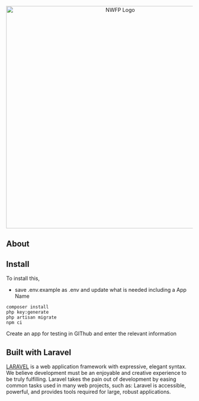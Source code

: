 <p align="center"><img src="https://www.era.rothamsted.ac.uk/images/logos/2024-NWFP-LOGO.png" width="600" alt="NWFP Logo"></a></p>


## About 


## Install
To install this, 
 - save .env.example as .env and update what is needed including a App Name 
 
```
composer install
php key:generate
php artisan migrate
npm ci
```
Create an app for testing in GIThub and enter the relevant information


## Built with Laravel

[LARAVEL](https://laravel.com/)  is a web application framework with expressive, elegant syntax. We believe development must be an enjoyable and creative experience to be truly fulfilling. Laravel takes the pain out of development by easing common tasks used in many web projects, such as: 
Laravel is accessible, powerful, and provides tools required for large, robust applications.
